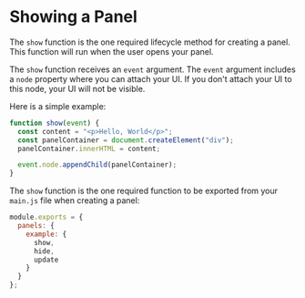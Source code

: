 # Showing a Panel

The `show` function is the one required lifecycle method for creating a panel. This function will run when the user opens your panel.

The `show` function receives an `event` argument. The `event` argument includes a `node` property where you can attach your UI. If you don't attach your UI to this node, your UI will not be visible.

Here is a simple example:

```js
function show(event) {
  const content = "<p>Hello, World</p>";
  const panelContainer = document.createElement("div");
  panelContainer.innerHTML = content;

  event.node.appendChild(panelContainer);
}
```

The `show` function is the one required function to be exported from your `main.js` file when creating a panel:

```js
module.exports = {
  panels: {
    example: {
      show,
      hide,
      update
    }
  }
};
```
